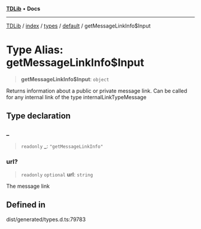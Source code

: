 [**TDLib**](../../../../../../README.md) • **Docs**

***

[TDLib](../../../../../../modules.md) / [index](../../../../../README.md) / [types](../../../README.md) / [default](../README.md) / getMessageLinkInfo$Input

# Type Alias: getMessageLinkInfo$Input

> **getMessageLinkInfo$Input**: `object`

Returns information about a public or private message link. Can be called for any internal link of the type internalLinkTypeMessage

## Type declaration

### \_

> `readonly` **\_**: `"getMessageLinkInfo"`

### url?

> `readonly` `optional` **url**: `string`

The message link

## Defined in

dist/generated/types.d.ts:79783
